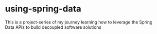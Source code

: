 # using-spring-data
This is a project-series of my journey learning how to leverage the Spring Data APIs to build decoupled software solutions
